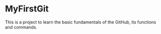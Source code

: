 # MyFirstGit
This is a project to learn the basic fundamentals of the GitHub, its functions and commands.
